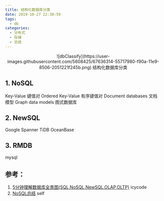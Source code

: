 ```yaml
---
title: 结构化数据库分类
date: 2019-10-27 22:30:59
tags:
  - db
categories:
  - 分布式
  - 存储 
  - 总结
---
```


<p></p>
<!-- more -->

<div style="text-align: center;">
![dbClassify](https://user-images.githubusercontent.com/5608425/67636314-55717980-f90a-11e9-8506-2051221f245b.png)
结构化数据库分类
</div>

## 1. NoSQL 
Key-Value 键值对
Ordered Key-Value 有序键值对
Document databases 文档模型
Graph data models 图式数据库

## 2. NewSQL 
Google Spanner
TiDB
OceanBase

## 3. RMDB
mysql


## 参考：

1. [5分钟理解数据库全景图(SQL,NoSQL,NewSQL,OLAP,OLTP)](https://blog.csdn.net/icycode/article/details/81008607) icycode
2. [NoSQL总结](../../../../2018/07/19/NoSQL/) self 



 


